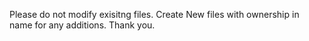 Please do not modify exisitng files.
Create New files with ownership in name for any additions.
Thank you.
